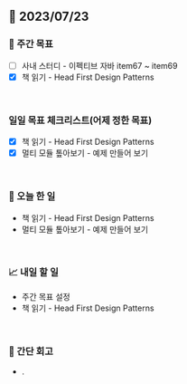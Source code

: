 ## 📅 2023/07/23


### 👏 주간 목표

- [ ] 사내 스터디 - 이펙티브 자바 item67 ~ item69
- [x] 책 읽기 - Head First Design Patterns

<br/>

### 일일 목표 체크리스트(어제 정한 목표)

- [x] 책 읽기 - Head First Design Patterns
- [x] 멀티 모듈 톺아보기 - 예제 만들어 보기

<br/>

### 💯 오늘 한 일

- 책 읽기 - Head First Design Patterns
- 멀티 모듈 톺아보기 - 예제 만들어 보기

<br/>

### 📈 내일 할 일

- 주간 목표 설정
- 책 읽기 - Head First Design Patterns

<br/>

### 🤔 간단 회고

- .
 
